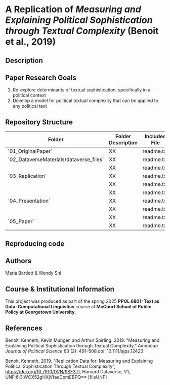 # A Replication of _Measuring and Explaining Political Sophistication through Textual Complexity_ (Benoit et al., 2019)

## Description

## Paper Research Goals

1. Re-explore determinants of textual sophistication, specifically in a political context
2. Develop a model for political textual complexity that can be applied to any political text
	
## Repository Structure

<table>
	<thead>
    		<tr>
	      		<th>Folder</th>
	      		<th>Folder Description</th>
			<th>Included File</th>
			<th>File Description</th>
    		</tr>
  	</thead>
  	<tbody>
    		<tr>
        		<td>`01_OriginalPaper`</td><td>XX</td><td>readme.txt</td><td>XX</td>
    		</tr>
		<tr>
        		<td>`02_DataverseMaterials/dataverse_files`</td><td>XX</td><td>readme.txt</td><td>XX</td>
    		</tr>
    		<tr>
        		<td rowspan="3">`03_Replication`</td><td>XX</td><td>readme.txt</td><td>XX</td>
    		</tr>
    		<tr>
        		</td><td>XX</td><td>readme.txt</td><td>XX</td>
		</tr>
		<tr>
        		</td><td>XX</td><td>readme.txt</td><td>XX</td>
		</tr>
  		<tr>
        		<td rowspan="3">`04_Presentation`</td><td>XX</td><td>readme.txt</td><td>XX</td>
    		</tr>
    		<tr>
        		</td><td>XX</td><td>readme.txt</td><td>XX</td>
		</tr>
		<tr>
        		</td><td>XX</td><td>readme.txt</td><td>XX</td>
		</tr>
  		<tr>
        		<td rowspan="2">`05_Paper`</td><td>XX</td><td>readme.txt</td><td>XX</td>
    		</tr>
    		<tr>
        		</td><td>XX</td><td>readme.txt</td><td>XX</td>
		</tr>

</table>


## Reproducing code

## Authors

Maria Bartlett & Wendy Shi

## Course & Institutional Information

This project was produced as part of the spring 2025 **PPOL 6801: Text as Data: Computational Linguistics** course at **McCourt School of Public Policy at Georgetown University**.

## References

Benoit, Kenneth, Kevin Munger, and Arthur Spirling. 2019. “Measuring and Explaining Political Sophistication through Textual Complexity.” _American Journal of Political Science_ 63 (2): 491–508.doi: 10.1111/ajps.12423

Benoit, Kenneth, 2019, “Replication Data for: Measuring and Explaining Political Sophistication Through Textual Complexity”, https://doi.org/10.7910/DVN/9SF3TI, Harvard Dataverse, V1, UNF:6:3lWCX52gHXjVfaeDpmEBPQ== [fileUNF]
